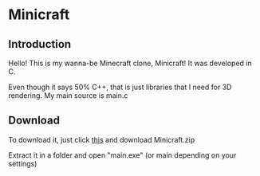 # Minicraft

## Introduction
Hello! This is my wanna-be Minecraft clone, Minicraft! It was developed in C.

Even though it says 50% C++, that is just libraries that I need for 3D rendering. My main source is main.c

## Download
To download it, just click [this](https://github.com/InsanePowerTrip/Minicraft/releases/latest) and download Minicraft.zip

Extract it in a folder and open "main.exe" (or main depending on your settings)
